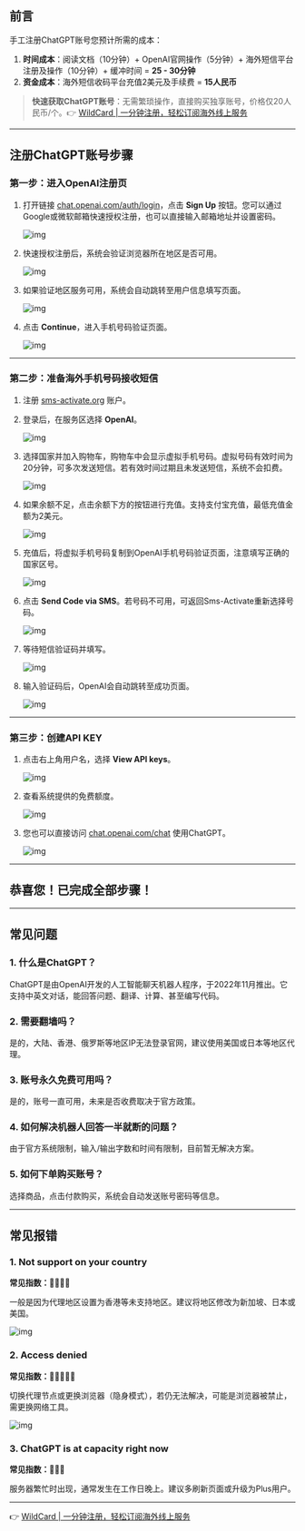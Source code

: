 ## 前言

手工注册ChatGPT账号您预计所需的成本：

1. **时间成本**：阅读文档（10分钟）+ OpenAI官网操作（5分钟）+ 海外短信平台注册及操作（10分钟）+ 缓冲时间 = **25 - 30分钟**
2. **资金成本**：海外短信收码平台充值2美元及手续费 = **15人民币**

> **快速获取ChatGPT账号**：无需繁琐操作，直接购买独享账号，价格仅20人民币/个。👉 [WildCard | 一分钟注册，轻松订阅海外线上服务](https://bit.ly/bewildcard)

---

## 注册ChatGPT账号步骤

### 第一步：进入OpenAI注册页

1. 打开链接 [chat.openai.com/auth/login](https://bit.ly/bewildcard)，点击 **Sign Up** 按钮。您可以通过Google或微软邮箱快速授权注册，也可以直接输入邮箱地址并设置密码。

   ![img](https://buygpt.shop/tt1.png)

2. 快速授权注册后，系统会验证浏览器所在地区是否可用。

   ![img](https://buygpt.shop/tt2.webp)

3. 如果验证地区服务可用，系统会自动跳转至用户信息填写页面。

   ![img](https://buygpt.shop/tt3.webp)

4. 点击 **Continue**，进入手机号码验证页面。

   ![img](https://buygpt.shop/tt4.webp)

---

### 第二步：准备海外手机号码接收短信

1. 注册 [sms-activate.org](https://bit.ly/bewildcard) 账户。
2. 登录后，在服务区选择 **OpenAI**。

   ![img](https://buygpt.shop/tt5.webp)

3. 选择国家并加入购物车，购物车中会显示虚拟手机号码。虚拟号码有效时间为20分钟，可多次发送短信。若有效时间过期且未发送短信，系统不会扣费。

   ![img](https://buygpt.shop/tt6.webp)

4. 如果余额不足，点击余额下方的按钮进行充值。支持支付宝充值，最低充值金额为2美元。

   ![img](https://buygpt.shop/tt7.webp)

5. 充值后，将虚拟手机号码复制到OpenAI手机号码验证页面，注意填写正确的国家区号。

   ![img](https://buygpt.shop/tt10.webp)

6. 点击 **Send Code via SMS**。若号码不可用，可返回Sms-Activate重新选择号码。

   ![img](https://buygpt.shop/tt11.webp)

7. 等待短信验证码并填写。

   ![img](https://buygpt.shop/tt12.webp)

8. 输入验证码后，OpenAI会自动跳转至成功页面。

   ![img](https://buygpt.shop/tt14.webp)

---

### 第三步：创建API KEY

1. 点击右上角用户名，选择 **View API keys**。

   ![img](https://buygpt.shop/tt15.webp)

2. 查看系统提供的免费额度。

   ![img](https://buygpt.shop/tt17.webp)

3. 您也可以直接访问 [chat.openai.com/chat](https://bit.ly/bewildcard) 使用ChatGPT。

   ![img](https://buygpt.shop/tt18.webp)

---

## 恭喜您！已完成全部步骤！

---

## 常见问题

### 1. 什么是ChatGPT？

ChatGPT是由OpenAI开发的人工智能聊天机器人程序，于2022年11月推出。它支持中英文对话，能回答问题、翻译、计算、甚至编写代码。

### 2. 需要翻墙吗？

是的，大陆、香港、俄罗斯等地区IP无法登录官网，建议使用美国或日本等地区代理。

### 3. 账号永久免费可用吗？

是的，账号一直可用，未来是否收费取决于官方政策。

### 4. 如何解决机器人回答一半就断的问题？

由于官方系统限制，输入/输出字数和时间有限制，目前暂无解决方案。

### 5. 如何下单购买账号？

选择商品，点击付款购买，系统会自动发送账号密码等信息。

---

## 常见报错

### 1. **Not support on your country**

**常见指数：🌟🌟🌟🌟**

一般是因为代理地区设置为香港等未支持地区。建议将地区修改为新加坡、日本或美国。

   ![img](https://buygpt.shop/help1.png)

### 2. **Access denied**

**常见指数：🌟🌟🌟🌟🌟**

切换代理节点或更换浏览器（隐身模式），若仍无法解决，可能是浏览器被禁止，需更换网络工具。

   ![img](https://buygpt.shop/help2.png)

### 3. **ChatGPT is at capacity right now**

**常见指数：🌟🌟🌟**

服务器繁忙时出现，通常发生在工作日晚上。建议多刷新页面或升级为Plus用户。

---

👉 [WildCard | 一分钟注册，轻松订阅海外线上服务](https://bit.ly/bewildcard)